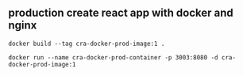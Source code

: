 ## production create react app with docker and nginx

`docker build --tag cra-docker-prod-image:1 .`

`docker run --name cra-docker-prod-container -p 3003:8080 -d cra-docker-prod-image:1`
